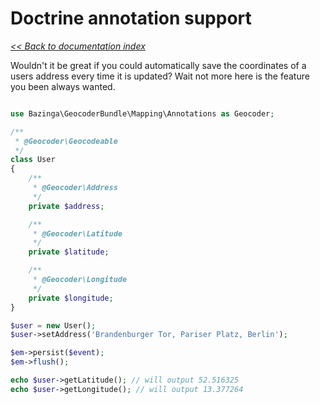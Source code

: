 # Doctrine annotation support

*[<< Back to documentation index](Resources/doc/index.md)*

Wouldn't it be great if you could automatically save the coordinates of a users
address every time it is updated? Wait not more here is the feature you been always
wanted.

``` php

use Bazinga\GeocoderBundle\Mapping\Annotations as Geocoder;

/**
 * @Geocoder\Geocodeable
 */
class User
{
    /**
     * @Geocoder\Address
     */
    private $address;

    /**
     * @Geocoder\Latitude
     */
    private $latitude;

    /**
     * @Geocoder\Longitude
     */
    private $longitude;
}

$user = new User();
$user->setAddress('Brandenburger Tor, Pariser Platz, Berlin');

$em->persist($event);
$em->flush();

echo $user->getLatitude(); // will output 52.516325
echo $user->getLongitude(); // will output 13.377264
```
